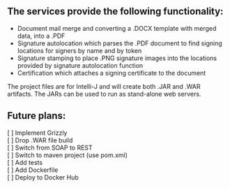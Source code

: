 ## The services provide the following functionality:
- Document mail merge and converting a .DOCX template with merged data, into a .PDF
- Signature autolocation which parses the .PDF document to find signing locations for signers by name and by token
- Signature stamping to place .PNG signature images into the locations provided by signature autolocation function
- Certification which attaches a signing certificate to the document

The project files are for Intelli-J and will create both .JAR and .WAR artifacts. The JARs can be used to run as stand-alone web servers.

## Future plans:

[ ] Implement Grizzly   
[ ] Drop .WAR file build  
[ ] Switch from SOAP to REST  
[ ] Switch to maven project (use pom.xml)  
[ ] Add tests  
[ ] Add Dockerfile  
[ ] Deploy to Docker Hub  
